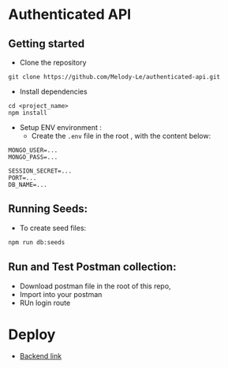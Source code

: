# Authenticated API

## Getting started

- Clone the repository

```
git clone https://github.com/Melody-Le/authenticated-api.git
```

- Install dependencies

```
cd <project_name>
npm install
```

- Setup ENV environment :
  - Create the `.env` file in the root , with the content below:

```
MONGO_USER=...
MONGO_PASS=...

SESSION_SECRET=...
PORT=...
DB_NAME=...

```

## Running Seeds:

- To create seed files:

```bash
npm run db:seeds
```

## Run and Test Postman collection:

- Download postman file in the root of this repo,
- Import into your postman
- RUn login route

# Deploy

- [Backend link](...)
